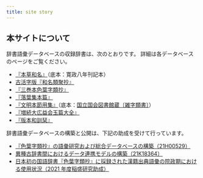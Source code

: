 ```yaml
---
title: site story
---
```


## 本サイトについて

辞書語彙データベースの収録辞書は、次のとおりです。
詳細は各データベースのページをご覧ください。

* [『本草和名』](/hzwm)（底本：寛政八年刊記本）
* [古活字版『和名類聚抄』](/kwrs)
* [『三巻本色葉字類抄』](/jiruisho)
* [『落葉集本篇』](/racvyoxv)
* [『文明本節用集』](/bunmei)（底本：[国立国会図書館蔵〔雑字類書〕](https://dl.ndl.go.jp/pid/1286982)）
* [『増続大広益会玉篇大全』](/gyokuhentaizen)
* [『版本和訓栞』](/wakunnoshiori)

辞書語彙データベースの構築と公開は、下記の助成を受けて行っています。

* [『色葉字類抄』の語彙研究および総合データベースの構築（21H00529）](https://kaken.nii.ac.jp/ja/grant/KAKENHI-PROJECT-23K20465/)
* [異種古辞書間におけるデータ連携モデルの構築（21K18364）](https://kaken.nii.ac.jp/ja/grant/KAKENHI-PROJECT-21K18364/)
* [日本初の国語辞書『色葉字類抄』に採録された漢籍出典語彙の院政期における使用状況（2021 年度稲盛研究助成）](https://www.inamori-f.or.jp/recipient/fujimoto-akari/)
